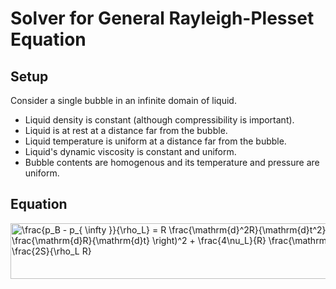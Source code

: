 # Solver for General Rayleigh-Plesset Equation

## Setup

Consider a single bubble in an infinite domain of liquid.

- Liquid density is constant (although compressibility is important).
- Liquid is at rest at a distance far from the bubble.
- Liquid temperature is uniform at a distance far from the bubble.
- Liquid's dynamic viscosity is constant and uniform.
- Bubble contents are homogenous and its temperature and pressure are uniform.

## Equation

<img src="http://www.sciweavers.org/tex2img.php?eq=%5Cfrac%7Bp_B%20-%20p_%7B%20%5Cinfty%20%7D%7D%7B%5Crho_L%7D%20%3D%20R%20%5Cfrac%7B%5Cmathrm%7Bd%7D%5E2R%7D%7B%5Cmathrm%7Bd%7Dt%5E2%7D%20%7D%20%2B%20%5Cfrac%7B3%7D%7B2%7D%20%5Cleft%28%20%5Cfrac%7B%5Cmathrm%7Bd%7DR%7D%7B%5Cmathrm%7Bd%7Dt%7D%20%5Cright%29%5E2%20%2B%20%5Cfrac%7B4%5Cnu_L%7D%7BR%7D%20%5Cfrac%7B%5Cmathrm%7Bd%7DR%7D%7B%5Cmathrm%7Bd%7Dt%7D%20%2B%20%5Cfrac%7B2S%7D%7B%5Crho_L%20R%7D&bc=White&fc=Black&im=jpg&fs=24&ff=modern&edit=0" align="center" border="0" alt="\frac{p_B - p_{ \infty }}{\rho_L} = R \frac{\mathrm{d}^2R}{\mathrm{d}t^2} } + \frac{3}{2} \left( \frac{\mathrm{d}R}{\mathrm{d}t} \right)^2 + \frac{4\nu_L}{R} \frac{\mathrm{d}R}{\mathrm{d}t} + \frac{2S}{\rho_L R}" width="694" height="89" />